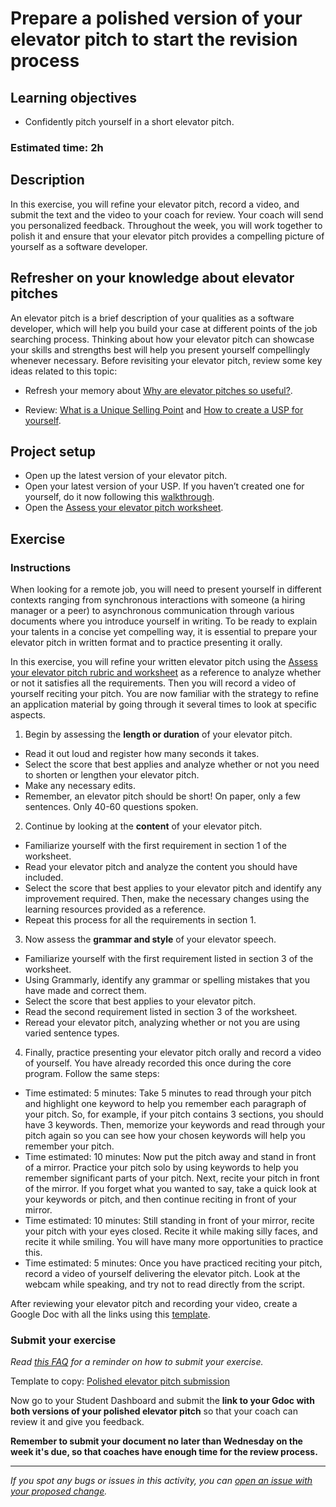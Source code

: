 # Prepare a polished version of your elevator pitch to start the revision process

## **Learning objectives**

- Confidently pitch yourself in a short elevator pitch.

### **Estimated time:  2h**

## **Description**

In this exercise, you will refine your elevator pitch, record a video, and submit the text and the video to your coach for review.  Your coach will send you personalized feedback. Throughout the week, you will work together to polish it and ensure that your elevator pitch provides a compelling picture of yourself as a software developer.

## Refresher on your knowledge about elevator pitches

An elevator pitch is a brief description of your qualities as a software developer, which will help you build your case at different points of the job searching process. Thinking about how your elevator pitch can showcase your skills and strengths best will help you present yourself compellingly whenever necessary. Before revisiting your elevator pitch, review some key ideas related to this topic: 

- Refresh your memory about
 [Why are elevator pitches so useful?](https://github.com/microverseinc/curriculum-professional-skills/blob/main/interviewing/why-are-elevator-pitches-so-useful.md).

- Review: [What is a Unique Selling Point](https://www.coburgbanks.co.uk/blog/candidate-tips/8-tips-to-developing-a-killer-usp/) and [How to create a USP for yourself](https://www.jobinterviewtools.com/why-should-i-hire-you-how-to-create-a-usp-that-compels-employers-to-hire-you/).

## Project setup

- Open up the latest version of your elevator pitch.
- Open your latest version of your USP. If you haven’t created one for yourself, do it now following this [walkthrough](https://github.com/microverseinc/curriculum-professional-skills/blob/main/imposter-syndrome/what-makes-you-unique-define-your-personal-usp.md).
- Open the [Assess your elevator pitch worksheet](https://docs.google.com/document/d/1Szp-hmqtq5nTp-O8Bd0-1l7Znt5e5nw1nqfSe67tejE/edit#).

## **Exercise**

### **Instructions**

When looking for a remote job, you will need to present yourself in different contexts ranging from synchronous interactions with someone (a hiring manager or a peer) to asynchronous communication through various documents where you introduce yourself in writing. To be ready to explain your talents in a concise yet compelling way, it is essential to prepare your elevator pitch in written format and to practice presenting it orally.

In this exercise, you will refine your written elevator pitch using the [Assess your elevator pitch rubric and worksheet](https://docs.google.com/document/d/1Szp-hmqtq5nTp-O8Bd0-1l7Znt5e5nw1nqfSe67tejE/edit#) as a reference to analyze whether or not it satisfies all the requirements. Then you will record a video of yourself reciting your pitch. You are now familiar with the strategy to refine an application material by going through it several times to look at specific aspects.

1. Begin by assessing the **length or duration** of your elevator pitch.
- Read it out loud and register how many seconds it takes.
- Select the score that best applies and analyze whether or not you need to shorten or lengthen your elevator pitch.
- Make any necessary edits.
- Remember, an elevator pitch should be short! On paper, only a few sentences. Only 40-60 questions spoken. 

2. Continue by looking at the **content** of your elevator pitch.
- Familiarize yourself with the first requirement in section 1 of the worksheet.
- Read your elevator pitch and analyze the content you should have included.
- Select the score that best applies to your elevator pitch and identify any improvement required. Then, make the necessary changes using the learning resources provided as a reference.
- Repeat this process for all the requirements in section 1.

3. Now assess the **grammar and style** of your elevator speech.
- Familiarize yourself with the first requirement listed in section 3 of the worksheet.
- Using Grammarly, identify any grammar or spelling mistakes that you have made and correct them.
- Select the score that best applies to your elevator pitch.
- Read the second requirement listed in section 3 of the worksheet.
- Reread your elevator pitch, analyzing whether or not you are using varied sentence types.

4. Finally, practice presenting your elevator pitch orally and record a video of yourself. You have already recorded this once during the core program. Follow the same steps:
- Time estimated: 5 minutes: Take 5 minutes to read through your pitch and highlight one keyword to help you remember each paragraph of your pitch. So, for example, if your pitch contains 3 sections, you should have 3 keywords. Then, memorize your keywords and read through your pitch again so you can see how your chosen keywords will help you remember your pitch.
- Time estimated: 10 minutes: Now put the pitch away and stand in front of a mirror. Practice your pitch solo by using keywords to help you remember significant parts of your pitch. Next, recite your pitch in front of the mirror. If you forget what you wanted to say, take a quick look at your keywords or pitch, and then continue reciting in front of your mirror.
- Time estimated: 10 minutes: Still standing in front of your mirror, recite your pitch with your eyes closed. Recite it while making silly faces, and recite it while smiling. You will have many more opportunities to practice this.
- Time estimated: 5 minutes: Once you have practiced reciting your pitch, record a video of yourself delivering the elevator pitch. Look at the webcam while speaking, and try not to read directly from the script.
 
After reviewing your elevator pitch and recording your video, create a Google Doc with all the links using this [template](https://docs.google.com/document/d/1kCOinA8mmoKtvSx1t5yHXzJrNtr2G9UuKQ-ANkvA0EE/edit#heading=h.4ol9h8a7cx3g).

### Submit your exercise

*Read [this FAQ](https://microverse.zendesk.com/hc/en-us/articles/360061344234) for a reminder on how to submit your exercise.* 

Template to copy: [Polished elevator pitch submission](https://docs.google.com/document/d/1kCOinA8mmoKtvSx1t5yHXzJrNtr2G9UuKQ-ANkvA0EE/edit#heading=h.4ol9h8a7cx3g)

Now go to your Student Dashboard and submit the **link to your Gdoc with both versions of your polished elevator pitch** so that your coach can review it and give you feedback. 

**Remember to submit your document no later than Wednesday on the week it's due, so that coaches have enough time for the review process.**



------

_If you spot any bugs or issues in this activity, you can [open an issue with your proposed change](https://github.com/microverseinc/curriculum-transversal-skills/blob/main/git-github/articles/open_issue.md)._
